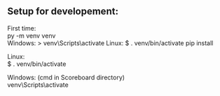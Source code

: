 ## Setup for developement:
First time:  
py -m venv venv  
Windows: > venv\Scripts\activate
Linux: $ . venv/bin/activate
pip install 

Linux:  
$ . venv/bin/activate  

Windows: (cmd in Scoreboard directory)  
venv\Scripts\activate  
